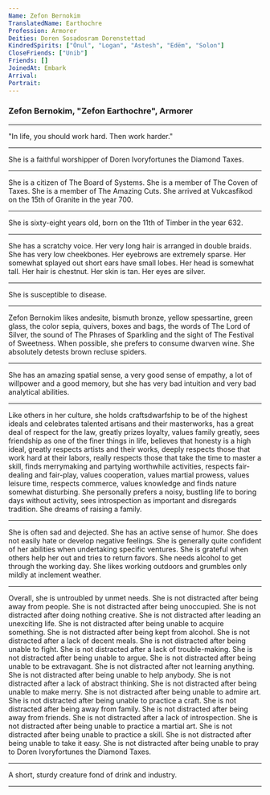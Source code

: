 ```yaml
---
Name: Zefon Bernokim
TranslatedName: Earthochre
Profession: Armorer
Deities: Doren Sosadosram Dorenstettad
KindredSpirits: ["Ònul", "Logan", "Astesh", "Edëm", "Solon"]
CloseFriends: ["Unib"]
Friends: []
JoinedAt: Embark
Arrival:
Portrait:
---
```


### Zefon Bernokim, "Zefon Earthochre", Armorer

---

"In life, you should work hard. Then work harder."

---

She is a faithful worshipper of Doren Ivoryfortunes the Diamond Taxes.

---

She is a citizen of The Board of Systems. She is a member of The Coven of Taxes. She is a member of The Amazing Cuts.
She arrived at Vukcasfikod on the 15th of Granite in the year 700.

---

She is sixty-eight years old, born on the 11th of Timber in the year 632.

---

She has a scratchy voice. Her very long hair is arranged in double braids. She has very low cheekbones. Her eyebrows are
extremely sparse. Her somewhat splayed out short ears have small lobes. Her head is somewhat tall. Her hair is chestnut.
Her skin is tan. Her eyes are silver.

---

She is susceptible to disease.

---

Zefon Bernokim likes andesite, bismuth bronze, yellow spessartine, green glass, the color sepia, quivers, boxes and
bags, the words of The Lord of Silver, the sound of The Phrases of Sparkling and the sight of The Festival of Sweetness.
When possible, she prefers to consume dwarven wine. She absolutely detests brown recluse spiders.

---

She has an amazing spatial sense, a very good sense of empathy, a lot of willpower and a good memory, but she has very
bad intuition and very bad analytical abilities.

---

Like others in her culture, she holds craftsdwarfship to be of the highest ideals and celebrates talented artisans and
their masterworks, has a great deal of respect for the law, greatly prizes loyalty, values family greatly, sees
friendship as one of the finer things in life, believes that honesty is a high ideal, greatly respects artists and their
works, deeply respects those that work hard at their labors, really respects those that take the time to master a skill,
finds merrymaking and partying worthwhile activities, respects fair-dealing and fair-play, values cooperation, values
martial prowess, values leisure time, respects commerce, values knowledge and finds nature somewhat disturbing. She
personally prefers a noisy, bustling life to boring days without activity, sees introspection as important and
disregards tradition. She dreams of raising a family.

---

She is often sad and dejected. She has an active sense of humor. She does not easily hate or develop negative feelings.
She is generally quite confident of her abilities when undertaking specific ventures. She is grateful when others help
her out and tries to return favors. She needs alcohol to get through the working day. She likes working outdoors and
grumbles only mildly at inclement weather.

---

Overall, she is untroubled by unmet needs. She is not distracted after being away from people. She is not distracted
after being unoccupied. She is not distracted after doing nothing creative. She is not distracted after leading an
unexciting life. She is not distracted after being unable to acquire something. She is not distracted after being kept
from alcohol. She is not distracted after a lack of decent meals. She is not distracted after being unable to fight. She
is not distracted after a lack of trouble-making. She is not distracted after being unable to argue. She is not
distracted after being unable to be extravagant. She is not distracted after not learning anything. She is not
distracted after being unable to help anybody. She is not distracted after a lack of abstract thinking. She is not
distracted after being unable to make merry. She is not distracted after being unable to admire art. She is not
distracted after being unable to practice a craft. She is not distracted after being away from family. She is not
distracted after being away from friends. She is not distracted after a lack of introspection. She is not distracted
after being unable to practice a martial art. She is not distracted after being unable to practice a skill. She is not
distracted after being unable to take it easy. She is not distracted after being unable to pray to Doren Ivoryfortunes
the Diamond Taxes.

---

A short, sturdy creature fond of drink and industry.

---
